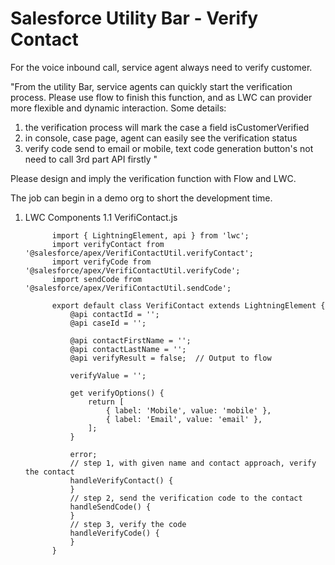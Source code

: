 # Salesforce Utility Bar - Verify Contact  

For the voice inbound call, service agent always need to verify customer.

"From the utility Bar, service agents can quickly start the verification process. Please use flow to finish this function, and as LWC can provider more flexible and dynamic interaction. 
Some details:
1. the verification process will mark the case a field isCustomerVerified
2. in console, case page, agent can easily see the verification status 
3. verify code send to email or mobile, text code generation button's not need to call 3rd part API firstly "

Please design and imply the verification function with Flow and LWC.

The job can begin in a demo org to short the development time. 

1. LWC Components
1.1 VerifiContact.js
   ```
         import { LightningElement, api } from 'lwc';
         import verifyContact from '@salesforce/apex/VerifiContactUtil.verifyContact';
         import verifyCode from '@salesforce/apex/VerifiContactUtil.verifyCode';
         import sendCode from '@salesforce/apex/VerifiContactUtil.sendCode';
         
         export default class VerifiContact extends LightningElement {
             @api contactId = '';
             @api caseId = '';
             
             @api contactFirstName = '';  
             @api contactLastName = '';  
             @api verifyResult = false;  // Output to flow
         
             verifyValue = '';
         
             get verifyOptions() {
                 return [
                     { label: 'Mobile', value: 'mobile' },
                     { label: 'Email', value: 'email' },
                 ];
             }
         
             error;
             // step 1, with given name and contact approach, verify the contact
             handleVerifyContact() { 
             }
             // step 2, send the verification code to the contact
             handleSendCode() { 
             }
             // step 3, verify the code
             handleVerifyCode() {
             }
         }
   
   ```

   
